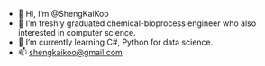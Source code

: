 - 👋 Hi, I’m @ShengKaiKoo
- 👀 I’m freshly graduated chemical-bioprocess engineer who also interested in computer science.
- 🌱 I’m currently learning C#, Python for data science. 
- 📫 shengkaikoo@gmail.com
